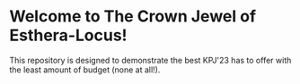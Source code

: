 # Welcome to The Crown Jewel of Esthera-Locus!
This repository is designed to demonstrate the best KPJ'23 has to offer with the least amount of budget (none at all!).
